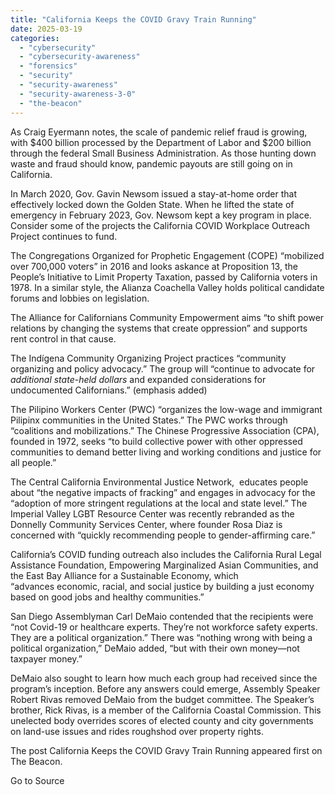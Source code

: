 ```yaml
---
title: "California Keeps the COVID Gravy Train Running"
date: 2025-03-19
categories: 
  - "cybersecurity"
  - "cybersecurity-awareness"
  - "forensics"
  - "security"
  - "security-awareness"
  - "security-awareness-3-0"
  - "the-beacon"
---
```


As Craig Eyermann notes, the scale of pandemic relief fraud is growing, with $400 billion processed by the Department of Labor and $200 billion through the federal Small Business Administration. As those hunting down waste and fraud should know, pandemic payouts are still going on in California. 

In March 2020, Gov. Gavin Newsom issued a stay-at-home order that effectively locked down the Golden State. When he lifted the state of emergency in February 2023, Gov. Newsom kept a key program in place. Consider some of the projects the California COVID Workplace Outreach Project continues to fund.

The Congregations Organized for Prophetic Engagement (COPE) “mobilized over 700,000 voters” in 2016 and looks askance at Proposition 13, the People’s Initiative to Limit Property Taxation, passed by California voters in 1978. In a similar style, the Alianza Coachella Valley holds political candidate forums and lobbies on legislation.

The Alliance for Californians Community Empowerment aims “to shift power relations by changing the systems that create oppression” and supports rent control in that cause. 

The Indígena Community Organizing Project practices “community organizing and policy advocacy.” The group will “continue to advocate for _additional state-held dollars_ and expanded considerations for undocumented Californians.” (emphasis added) 

The Pilipino Workers Center (PWC) “organizes the low-wage and immigrant Pilipinx communities in the United States.” The PWC works through “coalitions and mobilizations.” The Chinese Progressive Association (CPA), founded in 1972, seeks “to build collective power with other oppressed communities to demand better living and working conditions and justice for all people.” 

The Central California Environmental Justice Network,  educates people about “the negative impacts of fracking” and engages in advocacy for the “adoption of more stringent regulations at the local and state level.” The Imperial Valley LGBT Resource Center was recently rebranded as the Donnelly Community Services Center, where founder Rosa Diaz is concerned with “quickly recommending people to gender-affirming care.” 

California’s COVID funding outreach also includes the California Rural Legal Assistance Foundation, Empowering Marginalized Asian Communities, and the East Bay Alliance for a Sustainable Economy, which “advances economic, racial, and social justice by building a just economy based on good jobs and healthy communities.” 

San Diego Assemblyman Carl DeMaio contended that the recipients were “not Covid-19 or healthcare experts. They’re not workforce safety experts. They are a political organization.” There was “nothing wrong with being a political organization,” DeMaio added, “but with their own money—not taxpayer money.” 

DeMaio also sought to learn how much each group had received since the program’s inception. Before any answers could emerge, Assembly Speaker Robert Rivas removed DeMaio from the budget committee. The Speaker’s brother, Rick Rivas, is a member of the California Coastal Commission. This unelected body overrides scores of elected county and city governments on land-use issues and rides roughshod over property rights. 

The post California Keeps the COVID Gravy Train Running appeared first on The Beacon.

Go to Source
